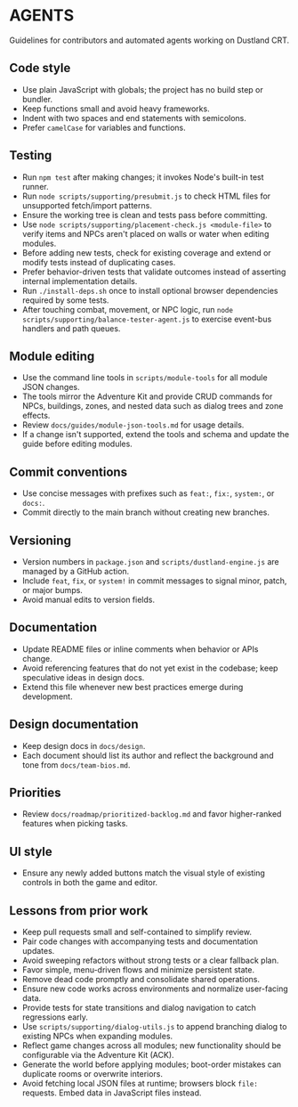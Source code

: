 # AGENTS

Guidelines for contributors and automated agents working on Dustland CRT.

## Code style
- Use plain JavaScript with globals; the project has no build step or bundler.
- Keep functions small and avoid heavy frameworks.
- Indent with two spaces and end statements with semicolons.
- Prefer `camelCase` for variables and functions.

## Testing
- Run `npm test` after making changes; it invokes Node's built-in test runner.
- Run `node scripts/supporting/presubmit.js` to check HTML files for unsupported fetch/import patterns.
- Ensure the working tree is clean and tests pass before committing.
- Use `node scripts/supporting/placement-check.js <module-file>` to verify items and NPCs aren't placed on walls or water when editing modules.
- Before adding new tests, check for existing coverage and extend or modify tests instead of duplicating cases.
- Prefer behavior-driven tests that validate outcomes instead of asserting internal implementation details.
- Run `./install-deps.sh` once to install optional browser dependencies required by some tests.
- After touching combat, movement, or NPC logic, run `node scripts/supporting/balance-tester-agent.js` to exercise event-bus handlers and path queues.

## Module editing
- Use the command line tools in `scripts/module-tools` for all module JSON changes.
- The tools mirror the Adventure Kit and provide CRUD commands for NPCs, buildings,
  zones, and nested data such as dialog trees and zone effects.
- Review `docs/guides/module-json-tools.md` for usage details.
- If a change isn't supported, extend the tools and schema and update the guide before editing modules.

## Commit conventions
- Use concise messages with prefixes such as `feat:`, `fix:`, `system:`, or `docs:`.
- Commit directly to the main branch without creating new branches.

## Versioning
- Version numbers in `package.json` and `scripts/dustland-engine.js` are managed by a GitHub action.
- Include `feat`, `fix`, or `system!` in commit messages to signal minor, patch, or major bumps.
- Avoid manual edits to version fields.

## Documentation
- Update README files or inline comments when behavior or APIs change.
- Avoid referencing features that do not yet exist in the codebase; keep speculative ideas in design docs.
- Extend this file whenever new best practices emerge during development.

## Design documentation
- Keep design docs in `docs/design`.
- Each document should list its author and reflect the background and tone from `docs/team-bios.md`.

## Priorities
- Review `docs/roadmap/prioritized-backlog.md` and favor higher-ranked features when picking tasks.

## UI style
- Ensure any newly added buttons match the visual style of existing controls in both the game and editor.

## Lessons from prior work
- Keep pull requests small and self-contained to simplify review.
- Pair code changes with accompanying tests and documentation updates.
- Avoid sweeping refactors without strong tests or a clear fallback plan.
- Favor simple, menu-driven flows and minimize persistent state.
- Remove dead code promptly and consolidate shared operations.
- Ensure new code works across environments and normalize user-facing data.
- Provide tests for state transitions and dialog navigation to catch regressions early.
- Use `scripts/supporting/dialog-utils.js` to append branching dialog to existing NPCs when expanding modules.
- Reflect game changes across all modules; new functionality should be configurable via the Adventure Kit (ACK).
- Generate the world before applying modules; boot-order mistakes can duplicate rooms or overwrite interiors.
- Avoid fetching local JSON files at runtime; browsers block `file:` requests. Embed data in JavaScript files instead.
